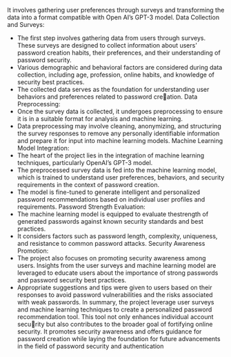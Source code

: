 It involves gathering user preferences through surveys and transforming the data into a format compatible with Open AI’s GPT-3 model.
Data Collection and Surveys:
- The first step involves gathering data from users through surveys. These surveys are designed to collect information about users’ password creation habits, their 
  preferences, and their understanding of password security.
- Various demographic and behavioral factors are considered during data collection, including age, profession, online habits, and knowledge of security best practices.
- The collected data serves as the foundation for understanding user behaviors and preferences related to password creation.
Data Preprocessing:
- Once the survey data is collected, it undergoes preprocessing to ensure it is in a suitable format for analysis and machine learning.
- Data preprocessing may involve cleaning, anonymizing, and structuring the survey responses to remove any personally identifiable information and prepare it
  for input into machine learning models.
Machine Learning Model Integration:
- The heart of the project lies in the integration of machine learning techniques, particularly OpenAI’s GPT-3 model.
- The preprocessed survey data is fed into the machine learning model, which is trained to understand user preferences, behaviors, and security requirements in the context 
  of password creation.
- The model is fine-tuned to generate intelligent and personalized password recommendations based on individual user profiles and requirements.
Password Strength Evaluation:
- The machine learning model is equipped to evaluate thestrength of generated passwords against known security standards and best practices.
- It considers factors such as password length, complexity, uniqueness, and resistance to common password attacks.
  Security Awareness Promotion:
- The project also focuses on promoting security awareness among users. Insights from the user surveys and machine learning model are leveraged to educate users about the
  importance of strong passwords and password security best practices.
- Appropriate suggestions and tips were given to users based on their responses to avoid password vulnerabilities and the risks associated with weak passwords.
In summary, the project leverage user surveys and machine learning techniques to create a personalized password recommendation tool. This tool not only enhances individual account security but also contributes to the broader goal of fortifying
online security. It promotes security awareness and offers guidance for password creation while laying the foundation for future advancements in the field of password security and authentication

